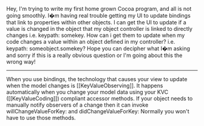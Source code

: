 
Hey,
I'm trying to write my first home grown Cocoa program, and all is not going smoothly.
I�m having real trouble getting my UI to update bindings that link to properties within other objects. I can get the UI to
update if a value is changed in the object that my object controller is linked to directly changes i.e. keypath: somekey. 
How can i get them to update when my code changes a value within an object defined in my controller? i.e. keypath: someobject.somekey?
Hope you can decipher what I�m asking and sorry if this is a really obvious question or I'm going about this the wrong way!

----

When you use bindings, the technology that causes your view to update when the model changes is [[KeyValueObserving]].  It happens automatically when you change your model data using your KVC ([[KeyValueCoding]]) compliant accessor methods.  If your object needs to manually notify observers of a change then it can invoke willChangeValueForKey: and didChangeValueForKey:  Normally you won't have to use those methods.